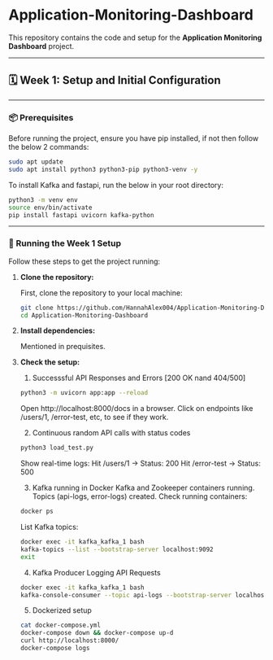 # Application-Monitoring-Dashboard

This repository contains the code and setup for the **Application Monitoring Dashboard** project. 

---

## 🗓️ Week 1: Setup and Initial Configuration


---

### 📦 Prerequisites

Before running the project, ensure you have pip installed, if not then follow the below 2 commands:
```bash
sudo apt update 
sudo apt install python3 python3-pip python3-venv -y 
```
To install Kafka and fastapi, run the below in your root directory:
```bash
python3 -m venv env 
source env/bin/activate 
pip install fastapi uvicorn kafka-python 
```
---

### 🚀 Running the Week 1 Setup

Follow these steps to get the project running:

1. **Clone the repository:**

    First, clone the repository to your local machine:

    ```bash
    git clone https://github.com/HannahAlex004/Application-Monitoring-Dashboard.git
    cd Application-Monitoring-Dashboard
    ```

2. **Install dependencies:**

   Mentioned in prequisites.

3. **Check the setup:**

    1. Successsful API Responses and Errors [200 OK nand 404/500]
    ```bash
    python3 -m uvicorn app:app --reload
    ```
    Open http://localhost:8000/docs in a browser. 
    Click on endpoints like /users/1, /error-test, etc, to see if they work. 
    
    2. Continuous random API calls with status codes
    ```bash
    python3 load_test.py
    ```
    Show real-time logs: 
            Hit /users/1 → Status: 200 
            Hit /error-test → Status: 500 
    
    3. Kafka running in Docker
    Kafka and Zookeeper containers running. 
    Topics (api-logs, error-logs) created.
    Check running containers:
     ```bash
    docker ps
    ```
    List Kafka topics:
     ```bash
    docker exec -it kafka_kafka_1 bash 
    kafka-topics --list --bootstrap-server localhost:9092 
    exit 
    ```

    4. Kafka Producer Logging API Requests
    ```bash
    docker exec -it kafka_kafka_1 bash 
    kafka-console-consumer --topic api-logs --bootstrap-server localhost:9092
    ```

    5. Dockerized setup
    ```bash
    cat docker-compose.yml
    docker-compose down && docker-compose up-d
    curl http://localhost:8000/
    docker-compose logs
    ```





